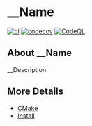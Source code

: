 # __Name

[![ci](https://github.com/__Owner/__Name/actions/workflows/continuous-integration.yml/badge.svg)](https://github.com/__Owner/__Name/actions/workflows/continuous-integration.yml)
[![codecov](https://codecov.io/gh/__Owner/__Name/branch/main/graph/badge.svg)](https://codecov.io/gh/__Owner/__Name)
[![CodeQL](https://github.com/__Owner/__Name/actions/workflows/codeql.yml/badge.svg)](https://github.com/__Owner/__Name/actions/workflows/codeql.yml)

## About __Name
__Description

## More Details

 * [CMake](README_cmake.md)
 * [Install](README_install.md)
